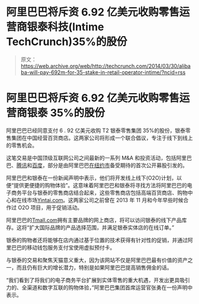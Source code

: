 # 阿里巴巴将斥资 6.92 亿美元收购零售运营商银泰科技(Intime TechCrunch)35%的股份

> 原文：<https://web.archive.org/web/http://techcrunch.com/2014/03/30/alibaba-will-pay-692m-for-35-stake-in-retail-operator-intime/?ncid=rss>

# 阿里巴巴将斥资 6.92 亿美元收购零售运营商银泰 35%的股份

阿里巴巴已经同意支付 6 . 92 亿美元收购 T2 银泰零售集团 35%的股份，银泰零售集团在中国经营百货商店。这两家公司将形成一个联合倡议，专注于线下到线上的零售机会。

这笔交易是中国顶级互联网公司之间最新的一系列 M&A 和投资活动，包括阿里巴巴、[腾讯](https://web.archive.org/web/20230131012557/http://www.tencent.com/index_e.shtml)和[百度](https://web.archive.org/web/20230131012557/http://ir.baidu.com/phoenix.zhtml?c=188488&p=irol-homeprofile)，部分是由阿里巴巴[在纽约市](https://web.archive.org/web/20230131012557/http://online.wsj.com/news/articles/SB10001424052702303287804579442453299051732)备受期待的首次公开募股引发的。

阿里巴巴和银泰在一份新闻声明中表示，他们将开发线上线下(O2O)计划，以便“提供更便捷的购物体验”。这意味着阿里巴巴和银泰将寻找方法将阿里巴巴的电子商务平台与银泰的零售商店结合起来，这些零售商店包括高端百货商店、购物中心和在线市场[Yintai.com](https://web.archive.org/web/20230131012557/http://www.yintai.com/)。这两家公司之前曾在 2013 年 11 月和今年早些时候合作过 O2O 项目，用于促销活动。

阿里巴巴的[Tmall.com](https://web.archive.org/web/20230131012557/http://www.tmall.com/)拥有主要品牌的网上商店，将可以访问银泰的线下产品库存。这将“扩大国际品牌的产品选择范围，并满足银泰实体店的在线订单。”

银泰的购物者还将能够在店内通过基于位置的技术获得有针对性的促销，并通过阿里巴巴的移动钱包服务支付宝使用虚拟预付卡。

与银泰的交易和聚焦天猫意义重大，因为该网站不仅是阿里巴巴最有价值的资产之一，而且仍有巨大的增长潜力，特别是如果阿里巴巴提高销售佣金的话。

“我们看到了将我们的电子商务平台扩展到实体零售的重大机遇，开发出更具吸引力的、全渠道和数字互联的购物体验，”阿里巴巴集团首席运营官张勇在一份声明中表示。